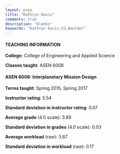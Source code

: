 ```yaml
---
layout: page
title: "Kathryn Davis" 
comments: true
description: "blanks"
keywords: "Kathryn Davis,CU,Boulder"
---
```

<head>
<script src="https://ajax.googleapis.com/ajax/libs/jquery/2.1.3/jquery.min.js"></script>
<script src="https://dl.dropboxusercontent.com/s/pc42nxpaw1ea4o9/highcharts.js?dl=0"></script>
<!-- <script src="../assets/js/highcharts.js"></script> -->
<style type="text/css">@font-face {
	font-family: "Bebas Neue";
	src: url(https://www.filehosting.org/file/details/544349/BebasNeue Regular.otf) format("opentype");
	}
	h1.Bebas { 
		font-family: "Bebas Neue", Verdana, Tahoma;
	}
</style>
</head>
	   
#### TEACHING INFORMATION

**College**: College of Engineering and Applied Science

**Classes taught**: ASEN 6008

#### ASEN 6008: Interplanetary Mission Design

**Terms taught**: Spring 2015, Spring 2017

**Instructor rating**: 5.54

**Standard deviation in instructor rating**: 0.07

**Average grade** (4.0 scale): 3.89

**Standard deviation in grades** (4.0 scale): 0.03

**Average workload** (raw): 3.67

**Standard deviation in workload** (raw): 0.17

